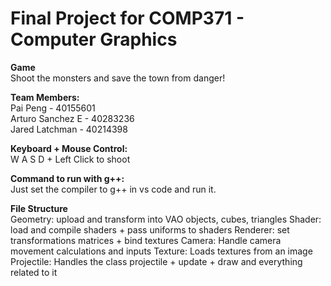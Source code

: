 # Final Project for COMP371 - Computer Graphics

__**Game**__ <br>
Shoot the monsters and save the town from danger!

**Team Members:** <br>
Pai Peng - 40155601 <br>
Arturo Sanchez E - 40283236 <br>
Jared Latchman - 40214398 <br>

**Keyboard + Mouse Control:** <br>
W A S D + Left Click to shoot

**Command to run with g++:** <br>
Just set the compiler to g++ in vs code and run it.

**File Structure** <br>
Geometry: upload and transform into VAO objects, cubes, triangles
Shader: load and compile shaders + pass uniforms to shaders
Renderer: set transformations matrices + bind textures
Camera: Handle camera movement calculations and inputs
Texture: Loads textures from an image
Projectile: Handles the class projectile + update + draw and everything related to it
